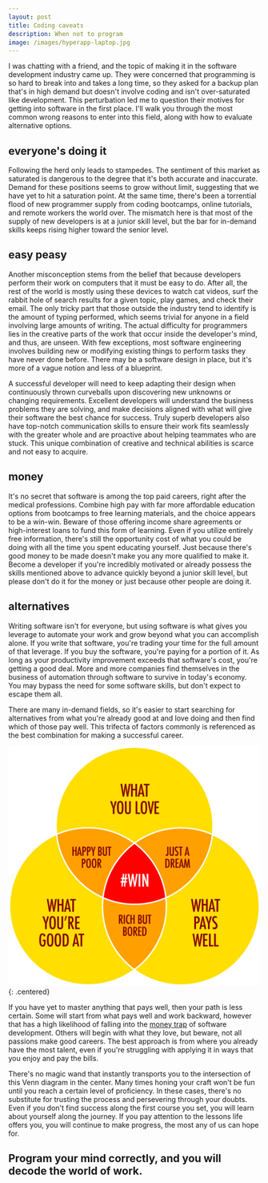 ```yaml
---
layout: post
title: Coding caveats
description: When not to program
image: /images/hyperapp-laptop.jpg
---
```


I was chatting with a friend, and the topic of making it in the software development industry came up. They were concerned that programming is so hard to break into and takes a long time, so they asked for a backup plan that's in high demand but doesn't involve coding and isn't over-saturated like development. This perturbation led me to question their motives for getting into software in the first place. I'll walk you through the most common wrong reasons to enter into this field, along with how to evaluate alternative options.

## everyone's doing it

Following the herd only leads to stampedes. The sentiment of this market as saturated is dangerous to the degree that it's both accurate and inaccurate. Demand for these positions seems to grow without limit, suggesting that we have yet to hit a saturation point. At the same time, there's been a torrential flood of new programmer supply from coding bootcamps, online tutorials, and remote workers the world over. The mismatch here is that most of the supply of new developers is at a junior skill level, but the bar for in-demand skills keeps rising higher toward the senior level.

## easy peasy

Another misconception stems from the belief that because developers perform their work on computers that it must be easy to do. After all, the rest of the world is mostly using these devices to watch cat videos, surf the rabbit hole of search results for a given topic, play games, and check their email. The only tricky part that those outside the industry tend to identify is the amount of typing performed, which seems trivial for anyone in a field involving large amounts of writing. The actual difficulty for programmers lies in the creative parts of the work that occur inside the developer's mind, and thus, are unseen. With few exceptions, most software engineering involves building new or modifying existing things to perform tasks they have never done before. There may be a software design in place, but it's more of a vague notion and less of a blueprint.

A successful developer will need to keep adapting their design when continuously thrown curveballs upon discovering new unknowns or changing requirements. Excellent developers will understand the business problems they are solving, and make decisions aligned with what will give their software the best chance for success. Truly superb developers also have top-notch communication skills to ensure their work fits seamlessly with the greater whole and are proactive about helping teammates who are stuck. This unique combination of creative and technical abilities is scarce and not easy to acquire.

## money

It's no secret that software is among the top paid careers, right after the medical professions. Combine high pay with far more affordable education options from bootcamps to free learning materials, and the choice appears to be a win-win. Beware of those offering income share agreements or high-interest loans to fund this form of learning. Even if you utilize entirely free information, there's still the opportunity cost of what you could be doing with all the time you spent educating yourself. Just because there's good money to be made doesn't make you any more qualified to make it. Become a developer if you're incredibly motivated or already possess the skills mentioned above to advance quickly beyond a junior skill level, but please don't do it for the money or just because other people are doing it.

## alternatives

Writing software isn't for everyone, but using software is what gives you leverage to automate your work and grow beyond what you can accomplish alone. If you write that software, you're trading your time for the full amount of that leverage. If you buy the software, you're paying for a portion of it. As long as your productivity improvement exceeds that software's cost, you're getting a good deal. More and more companies find themselves in the business of automation through software to survive in today's economy. You may bypass the need for some software skills, but don't expect to escape them all.

There are many in-demand fields, so it's easier to start searching for alternatives from what you're already good at and love doing and then find which of those pay well. This trifecta of factors commonly is referenced as the best combination for making a successful career.

![](/images/career-venn-diagram.png){: .centered}

If you have yet to master anything that pays well, then your path is less certain. Some will start from what pays well and work backward, however that has a high likelihood of falling into the [money trap](#money) of software development. Others will begin with what they love, but beware, not all passions make good careers. The best approach is from where you already have the most talent, even if you're struggling with applying it in ways that you enjoy and pay the bills.

There's no magic wand that instantly transports you to the intersection of this Venn diagram in the center. Many times honing your craft won't be fun until you reach a certain level of proficiency. In these cases, there's no substitute for trusting the process and persevering through your doubts. Even if you don't find success along the first course you set, you will learn about yourself along the journey. If you pay attention to the lessons life offers you, you will continue to make progress, the most any of us can hope for.

## Program your mind correctly, and you will decode the world of work.
